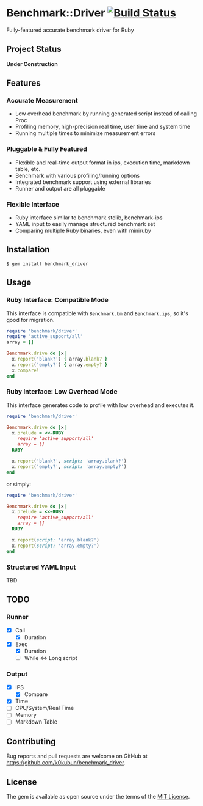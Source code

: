 # Benchmark::Driver [![Build Status](https://travis-ci.org/k0kubun/benchmark_driver.svg?branch=master)](https://travis-ci.org/k0kubun/benchmark_driver)

Fully-featured accurate benchmark driver for Ruby

## Project Status

**Under Construction**

## Features
### Accurate Measurement

- Low overhead benchmark by running generated script instead of calling Proc
- Profiling memory, high-precision real time, user time and system time
- Running multiple times to minimize measurement errors

### Pluggable & Fully Featured

- Flexible and real-time output format in ips, execution time, markdown table, etc.
- Benchmark with various profiling/running options
- Integrated benchmark support using external libraries
- Runner and output are all pluggable

### Flexible Interface

- Ruby interface similar to benchmark stdlib, benchmark-ips
- YAML input to easily manage structured benchmark set
- Comparing multiple Ruby binaries, even with miniruby

## Installation

```
$ gem install benchmark_driver
```

## Usage

### Ruby Interface: Compatible Mode

This interface is compatible with `Benchmark.bm` and `Benchmark.ips`, so it's good for migration.

```rb
require 'benchmark/driver'
require 'active_support/all'
array = []

Benchmark.drive do |x|
  x.report('blank?') { array.blank? }
  x.report('empty?') { array.empty? }
  x.compare!
end
```

### Ruby Interface: Low Overhead Mode

This interface generates code to profile with low overhead and executes it.

```rb
require 'benchmark/driver'

Benchmark.drive do |x|
  x.prelude = <<~RUBY
    require 'active_support/all'
    array = []
  RUBY

  x.report('blank?', script: 'array.blank?')
  x.report('empty?', script: 'array.empty?')
end
```

or simply:

```rb
require 'benchmark/driver'

Benchmark.drive do |x|
  x.prelude = <<~RUBY
    require 'active_support/all'
    array = []
  RUBY

  x.report(script: 'array.blank?')
  x.report(script: 'array.empty?')
end
```

### Structured YAML Input

TBD

## TODO
### Runner
- [x] Call
  - [x] Duration
- [x] Exec
  - [x] Duration
  - [ ] While <=> Long script

### Output
- [x] IPS
  - [x] Compare
- [x] Time
- [ ] CPU/System/Real Time
- [ ] Memory
- [ ] Markdown Table

## Contributing

Bug reports and pull requests are welcome on GitHub at https://github.com/k0kubun/benchmark_driver.

## License

The gem is available as open source under the terms of the [MIT License](https://opensource.org/licenses/MIT).
